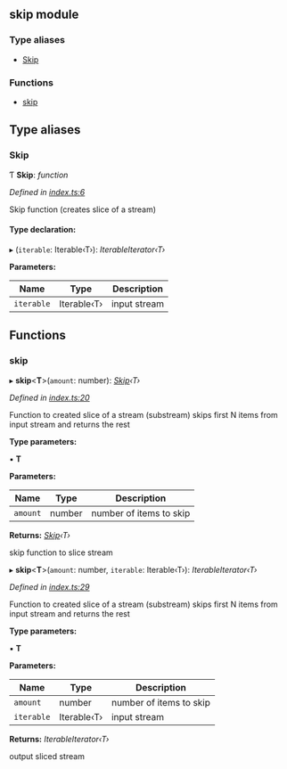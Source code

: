 ## skip module

### Type aliases

* [Skip](README.md#skip)

### Functions

* [skip](README.md#skip)

## Type aliases

###  Skip

Ƭ **Skip**: *function*

*Defined in [index.ts:6](https://github.com/andres-kovalev/pragmatic-streams/blob/master/src/streams/skip/index.ts#L6)*

Skip function (creates slice of a stream)

#### Type declaration:

▸ (`iterable`: Iterable‹T›): *IterableIterator‹T›*

**Parameters:**

Name | Type | Description |
------ | ------ | ------ |
`iterable` | Iterable‹T› | input stream |

## Functions

###  skip

▸ **skip**<**T**>(`amount`: number): *[Skip](README.md#skip)‹T›*

*Defined in [index.ts:20](https://github.com/andres-kovalev/pragmatic-streams/blob/master/src/streams/skip/index.ts#L20)*

Function to created slice of a stream (substream)
skips first N items from input stream and returns the rest

**Type parameters:**

▪ **T**

**Parameters:**

Name | Type | Description |
------ | ------ | ------ |
`amount` | number | number of items to skip |

**Returns:** *[Skip](README.md#skip)‹T›*

skip function to slice stream

▸ **skip**<**T**>(`amount`: number, `iterable`: Iterable‹T›): *IterableIterator‹T›*

*Defined in [index.ts:29](https://github.com/andres-kovalev/pragmatic-streams/blob/master/src/streams/skip/index.ts#L29)*

Function to created slice of a stream (substream)
skips first N items from input stream and returns the rest

**Type parameters:**

▪ **T**

**Parameters:**

Name | Type | Description |
------ | ------ | ------ |
`amount` | number | number of items to skip |
`iterable` | Iterable‹T› | input stream |

**Returns:** *IterableIterator‹T›*

output sliced stream
